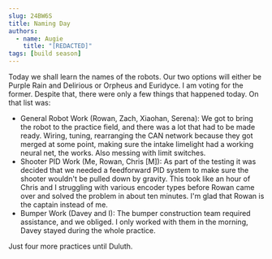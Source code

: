 ```yaml
---
slug: 24BW6S
title: Naming Day
authors:
  - name: Augie
    title: "[REDACTED]"
tags: [build season]
---
```

Today we shall learn the names of the robots. Our two options will either be Purple Rain and Delirious or Orpheus and Euridyce. I am voting for the former. Despite that, there were only a few things that happened today. On that list was: 
* General Robot Work (Rowan, Zach, Xiaohan, Serena): We got to bring the robot to the practice field, and there was a lot that had to be made ready. Wiring, tuning, rearranging the CAN network because they got merged at some point, making sure the intake limelight had a working neural net, the works. Also messing with limit switches.
* Shooter PID Work (Me, Rowan, Chris [M]): As part of the testing it was decided that we needed a feedforward PID system to make sure the shooter wouldn't be pulled down by gravity. This took like an hour of Chris and I struggling with various encoder types before Rowan came over and solved the problem in about ten minutes. I'm glad that Rowan is the captain instead of me. 
* Bumper Work (Davey and I): The bumper construction team required assistance, and we obliged. I only worked with them in the morning, Davey stayed during the whole practice. 

Just four more practices until Duluth. 
